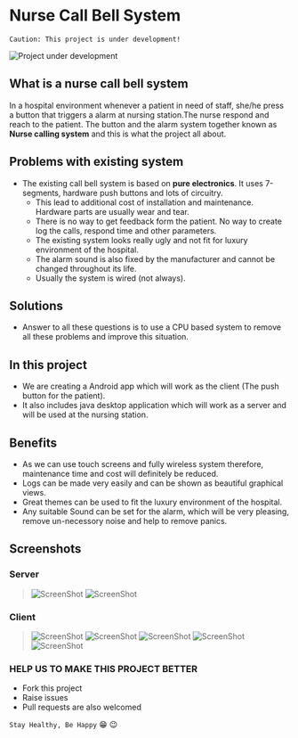 # Nurse Call Bell System

```
Caution: This project is under development!
```
![Project under development](http://organizationdesignforum.org/wp-content/uploads/2014/07/Work-in-Progress-graphic-300x300.png)

## What is a nurse call bell system
In a hospital environment whenever a patient in need of staff, she/he press a button that triggers a alarm at nursing station.The nurse respond and reach to the patient. The button and the alarm system together known as **Nurse calling system** and this is what the project all about.

## Problems with existing system
* The existing call bell system is based on **pure electronics**. It uses 7-segments, hardware push buttons and lots of circuitry.
  - This lead to additional cost of installation and maintenance. Hardware parts are usually wear and tear.
  - There is no way to get feedback form the patient. No way to create log the calls, respond time and other parameters.
  - The existing system looks really ugly and not fit for luxury environment of the hospital.
  - The alarm sound is also fixed by the manufacturer and cannot be changed throughout its life.
  - Usually the system is wired (not always).
  
## Solutions
  * Answer to all these questions is to use a CPU based system to remove all these problems and improve this situation.

## In this project
  * We are creating a Android app which will work as the client (The push button for the patient).
  * It also includes java desktop application which will work as a server and will be used at the nursing station.
## Benefits
  * As we can use touch screens and fully wireless system therefore, maintenance time and cost will definitely be reduced.
  * Logs can be made very easily and can be shown as beautiful graphical views.
  * Great themes can be used to fit the luxury environment of the hospital.
  * Any suitable Sound can be set for the alarm, which will be very pleasing, remove un-necessory noise and help to remove panics.
## Screenshots
 ### Server
>    ![ScreenShot](https://raw.githubusercontent.com/PawanDinodia/NurseCallBellSystem/master/server_java_desktop_application/Screen_shots/ss1.png)
>    ![ScreenShot](https://raw.githubusercontent.com/PawanDinodia/NurseCallBellSystem/master/server_java_desktop_application/Screen_shots/ss2.png)
 ### Client
>   ![ScreenShot](https://raw.githubusercontent.com/PawanDinodia/NurseCallBellSystem/master/client_android_application/ScreenShots/main_screen2.png)
>   ![ScreenShot](https://raw.githubusercontent.com/PawanDinodia/NurseCallBellSystem/master/client_android_application/ScreenShots/As_launcher.png)
>   ![ScreenShot](https://raw.githubusercontent.com/PawanDinodia/NurseCallBellSystem/master/client_android_application/ScreenShots/Night_mode.png)
>   ![ScreenShot](https://raw.githubusercontent.com/PawanDinodia/NurseCallBellSystem/master/client_android_application/ScreenShots/Patient_Add_screeb.png)
>   ![ScreenShot](https://raw.githubusercontent.com/PawanDinodia/NurseCallBellSystem/master/client_android_application/ScreenShots/multiple_themes.png)
  
### HELP US TO MAKE THIS PROJECT BETTER
 * Fork this project
 * Raise issues
 * Pull requests are also welcomed

  ``` Stay Healthy, Be Happy ``` :grin: :wink:
